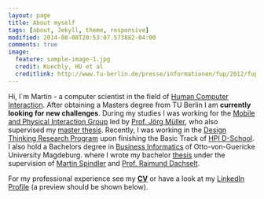 ```yaml
---
layout: page
title: About myself
tags: [about, Jekyll, theme, responsive]
modified: 2014-08-08T20:53:07.573882-04:00
comments: true
image:
  feature: sample-image-1.jpg
  credit: Kuechly, HU et al
  creditlink: http://www.fu-berlin.de/presse/informationen/fup/2012/fup_12_252/
---
```

Hi, I`m Martin - a computer scientist in the field of [Human Computer Interaction](http://en.wikipedia.org/wiki/Human–computer_interaction.).
After obtaining a Masters degree from TU Berlin I am **currently looking for new challenges**.
During my studies I was working for the [Mobile and Physical Interaction Group](http://www.qu.tu-berlin.de/menue/forschung/gruppen/mobile_physical_interaction/) led by [Prof. Jörg Müller](http://joergmueller.info), who also supervised my [master thesis](/pub/MasterThesis.pdf).
Recently, I was  working in the [Design Thinking Research Program](https://hpi.de/dtrp/programm/uebersicht.html) upon finishing the Basic Track of [HPI D-School](https://hpi.de/en/school-of-design-thinking/hpi-d-school.html).
I also hold a Bachelors degree in [Business Informatics](https://farafin.de/studieninteressenten/bachelor/wirtschaftsinformatik) of Otto-von-Guericke University Magdeburg. where I wrote my bachelor [thesis](/pub/BachelorThesis.pdf) under the supervision of [Martin Spindler](https://isgwww.cs.uni-magdeburg.de/isg/spindler.html) and [Prof. Raimund Dachselt](http://mt.inf.tu-dresden.de/~dachselt/).

For my professional experience see my [**CV**](/images/CV_web.pdf) or have a look at my [LinkedIn Profile](https://www.linkedin.com/in/schuesslerm) (a preview should be shown below).

<script src="//platform.linkedin.com/in.js" type="text/javascript"></script>
<script type="IN/MemberProfile" data-id="https://www.linkedin.com/in/schuesslerm" data-format="inline"></script>
